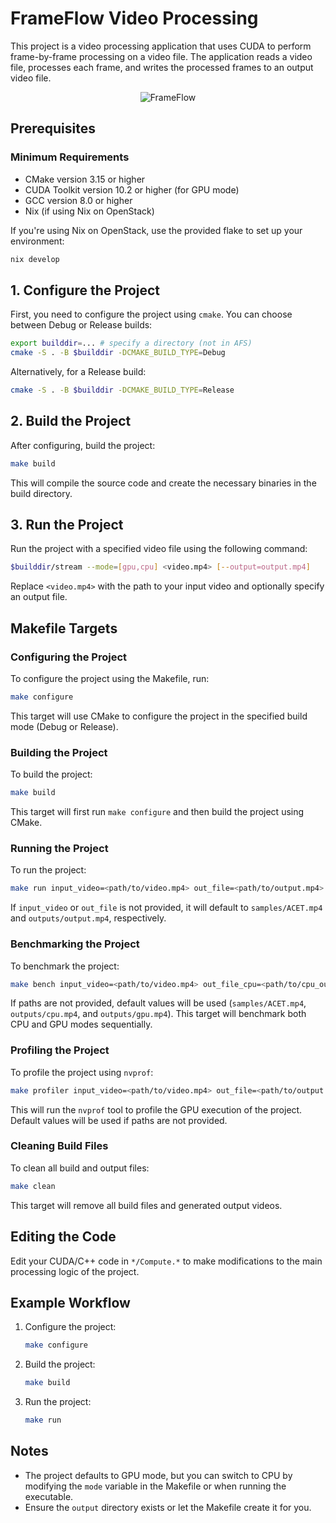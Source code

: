 # FrameFlow Video Processing

This project is a video processing application that uses CUDA to perform frame-by-frame processing on a video file. The application reads a video file, processes each frame, and writes the processed frames to an output video file.

<div align="center">
  <img src="lava.gif" alt="FrameFlow">
</div>

## Prerequisites

### Minimum Requirements
- CMake version 3.15 or higher
- CUDA Toolkit version 10.2 or higher (for GPU mode)
- GCC version 8.0 or higher
- Nix (if using Nix on OpenStack)

If you're using Nix on OpenStack, use the provided flake to set up your environment:

```sh
nix develop
```

## 1. Configure the Project

First, you need to configure the project using `cmake`. You can choose between Debug or Release builds:

```sh
export builddir=... # specify a directory (not in AFS)
cmake -S . -B $builddir -DCMAKE_BUILD_TYPE=Debug
```

Alternatively, for a Release build:

```sh
cmake -S . -B $builddir -DCMAKE_BUILD_TYPE=Release
```

## 2. Build the Project

After configuring, build the project:

```sh
make build
```

This will compile the source code and create the necessary binaries in the build directory.

## 3. Run the Project

Run the project with a specified video file using the following command:

```sh
$builddir/stream --mode=[gpu,cpu] <video.mp4> [--output=output.mp4]
```

Replace `<video.mp4>` with the path to your input video and optionally specify an output file.

## Makefile Targets

### Configuring the Project

To configure the project using the Makefile, run:

```sh
make configure
```

This target will use CMake to configure the project in the specified build mode (Debug or Release).

### Building the Project

To build the project:

```sh
make build
```

This target will first run `make configure` and then build the project using CMake.

### Running the Project

To run the project:

```sh
make run input_video=<path/to/video.mp4> out_file=<path/to/output.mp4>
```

If `input_video` or `out_file` is not provided, it will default to `samples/ACET.mp4` and `outputs/output.mp4`, respectively.

### Benchmarking the Project

To benchmark the project:

```sh
make bench input_video=<path/to/video.mp4> out_file_cpu=<path/to/cpu_output.mp4> out_file_gpu=<path/to/gpu_output.mp4>
```

If paths are not provided, default values will be used (`samples/ACET.mp4`, `outputs/cpu.mp4`, and `outputs/gpu.mp4`). This target will benchmark both CPU and GPU modes sequentially.

### Profiling the Project

To profile the project using `nvprof`:

```sh
make profiler input_video=<path/to/video.mp4> out_file=<path/to/output.mp4>
```

This will run the `nvprof` tool to profile the GPU execution of the project. Default values will be used if paths are not provided.

### Cleaning Build Files

To clean all build and output files:

```sh
make clean
```

This target will remove all build files and generated output videos.

## Editing the Code

Edit your CUDA/C++ code in `*/Compute.*` to make modifications to the main processing logic of the project.

## Example Workflow

1. Configure the project:

   ```sh
   make configure
   ```

2. Build the project:

   ```sh
   make build
   ```

3. Run the project:

   ```sh
   make run
   ```

## Notes

- The project defaults to GPU mode, but you can switch to CPU by modifying the `mode` variable in the Makefile or when running the executable.
- Ensure the `output` directory exists or let the Makefile create it for you.

